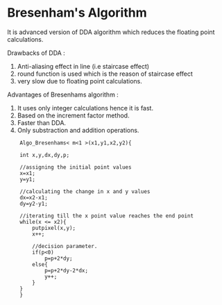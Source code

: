 # Bresenham's Algorithm

It is advanced version of DDA algorithm which reduces the floating point calculations.

Drawbacks of DDA :

1. Anti-aliasing effect in line (i.e staircase effect)
2. round function is used which is the reason of staircase effect
3. very slow due to floating point calculations.

Advantages of Bresenhams algorithm :

1. It uses only integer calculations hence it is fast.
2. Based on the increment factor method.
3. Faster than DDA.
4. Only substraction and addition operations.

``` 
	Algo_Bresenhams< m<1 >(x1,y1,x2,y2){
	
	int x,y,dx,dy,p;
	
	//assigning the initial point values
	x=x1;
	y=y1;
	
	//calculating the change in x and y values
	dx=x2-x1;
	dy=y2-y1;

	//iterating till the x point value reaches the end point
	while(x <= x2){
		putpixel(x,y);
		x++;
		
		//decision parameter.
		if(p<0)
			p=p+2*dy;
		else{
			p=p+2*dy-2*dx;
			y++;
		}
	}
	}

```